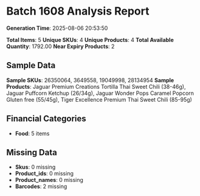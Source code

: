# Batch 1608 Analysis Report

**Generation Time**: 2025-08-06 20:53:50

**Total Items**: 5
**Unique SKUs**: 4
**Unique Products**: 4
**Total Available Quantity**: 1792.00
**Near Expiry Products**: 2

## Sample Data
**Sample SKUs**: 26350064, 3649558, 19049998, 28134954
**Sample Products**: Jaguar Premium Creations Tortilla Thai Sweet Chili (38-46g), Jaguar Puffcorn Ketchup (26/34g), Jaguar Wonder Pops Caramel Popcorn Gluten free (55/45g), Tiger Excellence Premium Thai Sweet Chili (85-95g)

## Financial Categories
- **Food**: 5 items

## Missing Data
- **Skus**: 0 missing
- **Product_ids**: 0 missing
- **Product_names**: 0 missing
- **Barcodes**: 2 missing
